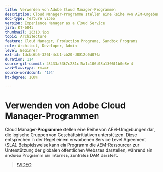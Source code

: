 ```yaml
---
title: Verwenden von Adobe Cloud Manager-Programmen
description: Cloud Manager-Programme stellen eine Reihe von AEM-Umgebungen dar, die logische Gruppen von Geschäftsinitiativen unterstützen. Diese entsprechen in der Regel einem erworbenen Service Level Agreement (SLA). Beispielsweise kann ein Programm die AEM-Ressourcen zur Unterstützung der globalen öffentlichen Websites darstellen, während ein anderes Programm ein internes, zentrales DAM darstellt.
doc-type: feature video
version: Experience Manager as a Cloud Service
jira: KT-6845
thumbnail: 26313.jpg
topic: Architecture
feature: Cloud Manager, Production Programs, Sandbox Programs
role: Architect, Developer, Admin
level: Beginner
exl-id: 1dcbd6b5-3261-4cb1-ab20-d8812c0d070a
duration: 114
source-git-commit: 48433a5367c281cf5a1c106b08a1306f1b0e8ef4
workflow-type: tm+mt
source-wordcount: '104'
ht-degree: 100%

---
```


# Verwenden von Adobe Cloud Manager-Programmen

Cloud Manager-**Programme** stellen eine Reihe von AEM-Umgebungen dar, die logische Gruppen von Geschäftsinitiativen unterstützen. Diese entsprechen in der Regel einem erworbenen Service Level Agreement (SLA). Beispielsweise kann ein Programm die AEM-Ressourcen zur Unterstützung der globalen öffentlichen Websites darstellen, während ein anderes Programm ein internes, zentrales DAM darstellt.

>[!VIDEO](https://video.tv.adobe.com/v/26313?quality=12&learn=on)

